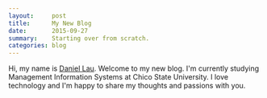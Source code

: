 ```yaml
---
layout:     post
title:      My New Blog
date:       2015-09-27
summary:    Starting over from scratch.
categories: blog
---
```


Hi, my name is [Daniel Lau](https://www.linkedin.com/pub/daniel-lau/26/a26/61b). Welcome to my new blog. I'm currently studying Management Information Systems at Chico State University. I love technology and I'm happy to share my thoughts and passions with you.
